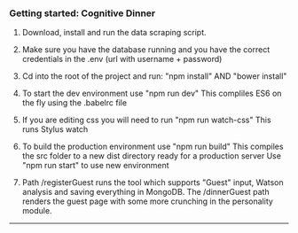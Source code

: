 ### Getting started: Cognitive Dinner
1. Download, install and run the data scraping script.

2. Make sure you have the database running and you have the correct
   credentials in the .env (url with username + password)

3. Cd into the root of the project and run:
	"npm install"  AND  "bower install"

4. To start the dev environment use "npm run dev"
	This compliles ES6 on the fly using the .babelrc file

5. If you are editing css you will need to run "npm run watch-css"
	This runs Stylus watch

6. To build the production environment use "npm run build"
	This compiles the src folder to a new dist directory ready for a production server
	Use "npm run start" to use new environment

7. Path /registerGuest runs the tool which supports "Guest" input, Watson analysis and saving everything in MongoDB.
    The /dinnerGuest path renders the guest page with some more crunching in the personality module.

---------
